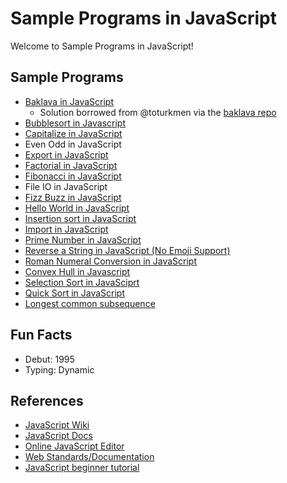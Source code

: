 # Sample Programs in JavaScript

Welcome to Sample Programs in JavaScript!

## Sample Programs

- [Baklava in JavaScript][8]
  - Solution borrowed from @toturkmen via the [baklava repo][1]
- [Bubblesort in Javascript][18]
- [Capitalize in JavaScript][12]
- Even Odd in JavaScript
- [Export in JavaScript][13]
- [Factorial in JavaScript][15]
- [Fibonacci in JavaScript][9]
- File IO in JavaScript
- [Fizz Buzz in JavaScript][4]
- [Hello World in JavaScript][2]
- [Insertion sort in JavaScript][16]
- [Import in JavaScript][13]
- [Prime Number in JavaScript][14]
- [Reverse a String in JavaScript (No Emoji Support)][3]
- [Roman Numeral Conversion in JavaScript][17]
- [Convex Hull in Javascript][18]
- [Selection Sort in JavaSciprt][19]
- [Quick Sort in JavaScript][20]
- [Longest common subsequence][21]


## Fun Facts

- Debut: 1995
- Typing: Dynamic

## References

- [JavaScript Wiki][5]
- [JavaScript Docs][6]
- [Online JavaScript Editor][7]
- [Web Standards/Documentation][10]
- [JavaScript beginner tutorial][11]

[1]: https://github.com/toturkmen/baklava
[2]: https://therenegadecoder.com/code/hello-world-in-javascript/
[3]: https://github.com/jrg94/sample-programs/issues/93
[4]: https://github.com/jrg94/sample-programs/issues/293
[5]: https://en.wikipedia.org/wiki/JavaScript
[6]: https://www.javascript.com/
[7]: https://js.do/
[8]: https://github.com/TheRenegadeCoder/sample-programs/issues/429
[9]: https://github.com/TheRenegadeCoder/sample-programs/issues/488
[10]: https://developer.mozilla.org/en-US/
[11]: https://www.w3schools.com/js/
[12]: https://github.com/TheRenegadeCoder/sample-programs/issues/1067
[13]: https://github.com/TheRenegadeCoder/sample-programs/issues/1178
[14]: https://github.com/TheRenegadeCoder/sample-programs/issues/1191
[15]: https://github.com/TheRenegadeCoder/sample-programs/issues/1383
[16]: https://github.com/TheRenegadeCoder/sample-programs/issues/1382
[17]: https://github.com/TheRenegadeCoder/sample-programs/issues/1391
[18]: https://github.com/TheRenegadeCoder/sample-programs/issues/1376
[19]: https://github.com/TheRenegadeCoder/sample-programs/issues/1380
[20]: https://github.com/TheRenegadeCoder/sample-programs/issues/1649
[21]: https://github.com/TheRenegadeCoder/sample-programs/issues/1381
